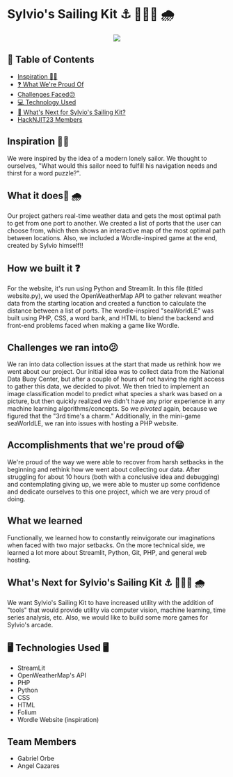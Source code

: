<body background-color: white>
<h1> Sylvio's Sailing Kit ⚓ 🔱⛵🚢 🌧</h1>

<p align="center">
  <img src="https://github.com/gorbe2002/Sylvios-Sailing-Kit/blob/main/HACKNJIT23.png" />
</p>

## 📜 Table of Contents
- [Inspiration 🧜‍♀️](https://github.com/gorbe2002/Sylvios-Sailing-Kit/edit/main/README.md#inspiration-%EF%B8%8F)
- [❓ What We're Proud Of](https://github.com/gorbe2002/Sylvios-Sailing-Kit#accomplishments-that-were-proud-of)
- [Challenges Faced😕](https://github.com/gorbe2002/Sylvios-Sailing-Kit#challenges-we-ran-into)
- [💻 Technology Used](https://github.com/gorbe2002/Sylvios-Sailing-Kit#-%EF%B8%8F-technologies-used-%EF%B8%8F-)
- [🎯 What's Next for Sylvio's Sailing Kit?](https://github.com/gorbe2002/Sylvios-Sailing-Kit#whats-next-for-sylvios-sailing-kit---)
- [HackNJIT23 Members](https://github.com/gorbe2002/Sylvios-Sailing-Kit#--team-members-)

## Inspiration 🧜‍♀️
We were inspired by the idea of a modern lonely sailor. We thought to ourselves, "What would this sailor need to fulfill his navigation needs and thirst for a word puzzle?".

## What it does🚢 🌧
Our project gathers real-time weather data and gets the most optimal path to get from one port to another. We created a list of ports that the user can choose from, which then shows an interactive map of the most optimal path between locations. Also, we included a Wordle-inspired game at the end, created by Sylvio himself!!

## How we built it ❓
For the website, it's run using Python and Streamlit. In this file (titled website.py), we used the OpenWeatherMap API to gather relevant weather data from the starting location and created a function to calculate the distance between a list of ports. The wordle-inspired "seaWorldLE" was built using PHP, CSS, a word bank, and HTML to blend the backend and front-end problems faced when making a game like Wordle.

## Challenges we ran into😕
We ran into data collection issues at the start that made us rethink how we went about our project. Our initial idea was to collect data from the National Data Buoy Center, but after a couple of hours of not having the right access to gather this data, we decided to pivot. We then tried to implement an image classification model to predict what species a shark was based on a picture, but then quickly realized we didn't have any prior experience in any machine learning algorithms/concepts. So we _pivoted_ again, because we figured that the "3rd time's a charm." Additionally, in the mini-game seaWorldLE, we ran into issues with hosting a PHP website. 

## Accomplishments that we're proud of😁
We're proud of the way we were able to recover from harsh setbacks in the beginning and rethink how we went about collecting our data. After struggling for about 10 hours (both with a conclusive idea and debugging) and contemplating giving up, we were able to muster up some confidence and dedicate ourselves to this one project, which we are very proud of doing.

## What we learned
Functionally, we learned how to constantly reinvigorate our imaginations when faced with two major setbacks. On the more technical side, we learned a lot more about Streamlit, Python, Git, PHP, and general web hosting. 

## What's Next for Sylvio's Sailing Kit ⚓ 🔱⛵🚢 🌧
We want Sylvio's Sailing Kit to have increased utility with the addition of "tools" that would provide utility via computer vision, machine learning, time series analysis, etc. Also, we would like to build some more games for Sylvio's arcade.

<h2> 🖥️ Technologies Used 🖥️ </h2>

<ul>
  <li> StreamLit</li>
  <li> OpenWeatherMap's API</li>
  <li>PHP</li>
  <li>Python</li>
  <li>CSS</li>
  <li>HTML</li>
  <li>Folium</li>
  <li>Wordle Website (inspiration)</li>
</ul>
<h2>  Team Members </h2>
<ul>
  <li> Gabriel Orbe </li>
  <li> Angel Cazares</li>

</ul>

</body>
